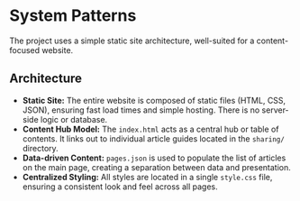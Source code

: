 # System Patterns

The project uses a simple static site architecture, well-suited for a content-focused website.

## Architecture

- **Static Site:** The entire website is composed of static files (HTML, CSS, JSON), ensuring fast load times and simple hosting. There is no server-side logic or database.
- **Content Hub Model:** The `index.html` acts as a central hub or table of contents. It links out to individual article guides located in the `sharing/` directory.
- **Data-driven Content:** `pages.json` is used to populate the list of articles on the main page, creating a separation between data and presentation.
- **Centralized Styling:** All styles are located in a single `style.css` file, ensuring a consistent look and feel across all pages.
